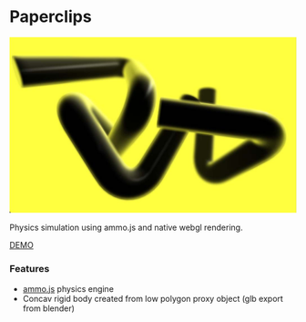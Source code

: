 # Paperclips

![Paperclips Screenshot](https://github.com/robert-leitl/paperclips/blob/main/cover.jpg?raw=true)

Physics simulation using ammo.js and native webgl rendering.

[DEMO](https://robert-leitl.github.io/paperclips/dist/?debug)

### Features
- [ammo.js](https://kripken.github.io/ammo.js/) physics engine
- Concav rigid body created from low polygon proxy object (glb export from blender)